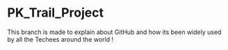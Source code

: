 # PK_Trail_Project
This branch is made to explain about GitHub and how its been widely used by all the Techees around the world !
